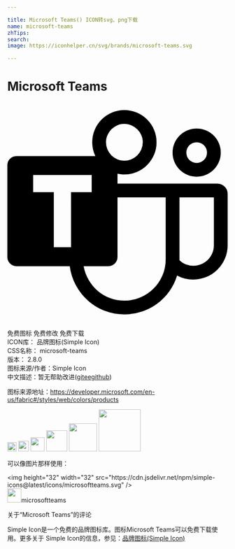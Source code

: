 ```yaml
---

title: Microsoft Teams() ICON转svg、png下载
name: microsoft-teams
zhTips: 
search: 
image: https://iconhelper.cn/svg/brands/microsoft-teams.svg

---
```


# Microsoft Teams  <small style="font-size: 60%;font-weight: 100"></small>

<div id="svg" class="svg-wrap">
<svg role="img" xmlns="http://www.w3.org/2000/svg" viewBox="0 0 24 24"><title>Microsoft Teams icon</title><path d="M20.625 8.127q-.55 0-1.025-.205-.475-.205-.832-.563-.358-.357-.563-.832Q18 6.053 18 5.502q0-.54.205-1.02t.563-.837q.357-.358.832-.563.474-.205 1.025-.205.54 0 1.02.205t.837.563q.358.357.563.837.205.48.205 1.02 0 .55-.205 1.025-.205.475-.563.832-.357.358-.837.563-.48.205-1.02.205zm0-3.75q-.469 0-.797.328-.328.328-.328.797 0 .469.328.797.328.328.797.328.469 0 .797-.328.328-.328.328-.797 0-.469-.328-.797-.328-.328-.797-.328zM24 10.002v5.578q0 .774-.293 1.46-.293.685-.803 1.194-.51.51-1.195.803-.686.293-1.459.293-.445 0-.908-.105-.463-.106-.85-.329-.293.95-.855 1.729-.563.78-1.319 1.336-.756.557-1.67.861-.914.305-1.898.305-1.148 0-2.162-.398-1.014-.399-1.805-1.102-.79-.703-1.312-1.664t-.674-2.086h-5.8q-.411 0-.704-.293T0 16.881V6.873q0-.41.293-.703t.703-.293h8.59q-.34-.715-.34-1.5 0-.727.275-1.365.276-.639.75-1.114.475-.474 1.114-.75.638-.275 1.365-.275t1.365.275q.639.276 1.114.75.474.475.75 1.114.275.638.275 1.365t-.275 1.365q-.276.639-.75 1.113-.475.475-1.114.75-.638.276-1.365.276-.188 0-.375-.024-.188-.023-.375-.058v1.078h10.875q.469 0 .797.328.328.328.328.797zM12.75 2.373q-.41 0-.78.158-.368.158-.638.434-.27.275-.428.639-.158.363-.158.773 0 .41.158.78.159.368.428.638.27.27.639.428.369.158.779.158.41 0 .773-.158.364-.159.64-.428.274-.27.433-.639.158-.369.158-.779 0-.41-.158-.773-.159-.364-.434-.64-.275-.275-.639-.433-.363-.158-.773-.158zM6.937 9.814h2.25V7.94H2.814v1.875h2.25v6h1.875zm10.313 7.313v-6.75H12v6.504q0 .41-.293.703t-.703.293H8.309q.152.809.556 1.5.405.691.985 1.19.58.497 1.318.779.738.281 1.582.281.926 0 1.746-.352.82-.351 1.436-.966.615-.616.966-1.43.352-.815.352-1.752zm5.25-1.547v-5.203h-3.75v6.855q.305.305.691.452.387.146.809.146.469 0 .879-.176.41-.175.715-.48.304-.305.48-.715t.176-.879Z"/></svg>
</div>
<detail full-name='microsoft-teams'></detail>

<div class="detail-page">
<p>
<span><span class="badge-success badge">免费图标</span> <span class="badge-success badge">免费修改</span>  <span class="badge-success badge">免费下载</span> </span>
<br/>
<span>
ICON库：
<span class="badge-secondary badge">品牌图标(Simple Icon)</span> 
</span>
<br/>
<span>
CSS名称：
<span class="badge-secondary badge">microsoft-teams</span> 
</span>

<br/>
<span>
版本：
<span class="badge-secondary badge">2.8.0</span> 
</span>
<br/>
<span>图标来源/作者：<span class="badge-light badge">Simple Icon</span></span> 
<br/>
<span class="zh-detail">中文描述：暂无<span class="help-link"><span>帮助改进</span>(<a href="https://gitee.com/liuwave/icon-helper/edit/master/json/brands/microsoft-teams.json" target="_blank" rel="noopener noreferrer">gitee</a><a href="https://github.com/liuwave/icon-helper/edit/master/json/brands/microsoft-teams.json" target="_blank" rel="noopener noreferrer">github</a></span>)</span><br/>
</p>
</div><div class="description description alert alert-light"><p>图标来源地址：<a href="https://developer.microsoft.com/en-us/fabric#/styles/web/colors/products" target="_blank" rel="noopener noreferrer">https://developer.microsoft.com/en-us/fabric#/styles/web/colors/products</a></p></div>
<div class="alert alert-dark">
<img height="21" width="21" src="https://cdn.jsdelivr.net/npm/simple-icons@latest/icons/microsoftteams.svg" />
<img height="24" width="24" src="https://cdn.jsdelivr.net/npm/simple-icons@latest/icons/microsoftteams.svg" />
<img height="32" width="32" src="https://cdn.jsdelivr.net/npm/simple-icons@latest/icons/microsoftteams.svg" />
<img height="48" width="48" src="https://cdn.jsdelivr.net/npm/simple-icons@latest/icons/microsoftteams.svg" />
<img height="64" width="64" src="https://cdn.jsdelivr.net/npm/simple-icons@latest/icons/microsoftteams.svg" />
<img height="96" width="96" src="https://cdn.jsdelivr.net/npm/simple-icons@latest/icons/microsoftteams.svg" />

</div>
<div>
  <p>可以像图片那样使用：    
  </p>
  <div class="alert alert-primary" style="font-size: 14px">
    &lt;img height="32" width="32" src="https://cdn.jsdelivr.net/npm/simple-icons@latest/icons/microsoftteams.svg" /&gt;
    <copy-btn content='<img height="32" width="32" src="https://cdn.jsdelivr.net/npm/simple-icons@latest/icons/microsoftteams.svg" />'></copy-btn>
  </div>
  <div class="alert alert-secondary">
    <img height="32" width="32" src="https://cdn.jsdelivr.net/npm/simple-icons@latest/icons/microsoftteams.svg" />microsoftteams
    <copy-btn content="microsoftteams" btn-title="复制图标名称"></copy-btn>
  </div>
</div>

<Vssue title="关于“Microsoft Teams”的评论" >关于“Microsoft Teams”的评论</Vssue>


<div><p>Simple Icon是一个免费的品牌图标库。图标Microsoft Teams可以免费下载使用。更多关于  Simple Icon的信息，参见：<a target="_blank" href="https://iconhelper.cn/brands.html">品牌图标(Simple Icon)</a>
</p></div>
